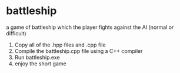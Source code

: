 # battleship
a game of battleship which the player fights against the AI (normal or difficult)

1. Copy all of the .hpp files and .cpp file
2. Compile the battleship.cpp file using a C++ compiler
3. Run battleship.exe
4. enjoy the short game
